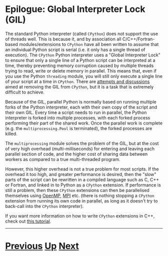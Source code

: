 
# Epilogue: Global Interpreter Lock (GIL)

The standard Python interpreter (called `CPython`) does not support the use of threads well. 
This is because it, and by association all C/C++/Fortran-based
modules/extensions to `CPython` have all been written to assume that an individual Python
script is serial (i.e. it only has a single thread of execution). The `CPython`
Python interpreter uses a "Global Interpreter Lock" to ensure
that only a single line of a Python script can be interpreted 
at a time, thereby preventing memory corruption caused by multiple
threads trying to read, write or delete memory in parallel. 
This means that, even if you use the Python `threading`
module, you will still only execute a single line of your script
at a time in `CPython`. There are [attempts and discussions](https://wiki.python.org/moin/GlobalInterpreterLock)
aimed at removing the GIL from `CPython`, but it is a task that is
extremely difficult to achieve.

Because of the GIL, parallel Python is normally based on running multiple
forks of the Python interpreter, each with their own copy of the
script and their own GIL. Every time a script needs to run in 
parallel, the Python interpreter is forked into multiple processes,
with each forked process performing their part of the shared work.
Once the parallel work is complete (e.g. the `multiprocessing.Pool`
is terminated), the forked processes are killed.

The `multiprocessing` module solves the problem of the GIL, but
at the cost of very high overhead (multi-milliseconds) 
for entering and leaving each parallel section of code,
and the higher cost of sharing data between workers as compared
to a true multi-threaded program.

However, this higher overhead is not a true problem for most
scripts. If the overhead it too high, and greater performance is desired, then the "slow"
parts of the script can be rewritten in a compiled language such as 
C, C++ or Fortran, and linked in to Python as a `CPython`
extension. If performance is still a problem, then these
`CPython` extensions can then be parallelised themselves
using [OpenMP](../beginning_openmp/README.md), [MPI](../beginning_mpi/README.md) 
etc. (there is nothing stopping a `CPython`
extension from running its own code in parallel, as long
as it doesn't try to back-call into the `CPython` interpreter).

If you want more information on how to write `CPython`
extensions in C++, check out [this tutorial](http://www.boost.org/doc/libs/1_59_0/libs/python/doc/tutorial/doc/html/index.html).

***

# [Previous](python2to3.md) [Up](epilogue.md) [Next](README.md)
